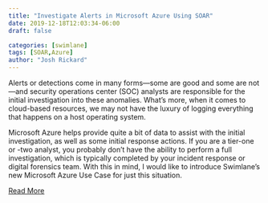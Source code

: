 ```yaml
---
title: "Investigate Alerts in Microsoft Azure Using SOAR"
date: 2019-12-18T12:03:34-06:00
draft: false

categories: [swimlane]
tags: [SOAR,Azure]
author: "Josh Rickard"
---
```

Alerts or detections come in many forms—some are good and some are not—and security operations center (SOC) analysts are responsible for the initial investigation into these anomalies. What’s more, when it comes to cloud-based resources, we may not have the luxury of logging everything that happens on a host operating system.

Microsoft Azure helps provide quite a bit of data to assist with the initial investigation, as well as some initial response actions. If you are a tier-one or -two analyst, you probably don’t have the ability to perform a full investigation, which is typically completed by your incident response or digital forensics team. With this in mind, I would like to introduce Swimlane’s new Microsoft Azure Use Case for just this situation.

[Read More](https://swimlane.com/blog/investigate-alerts-in-microsoft-azure/)
